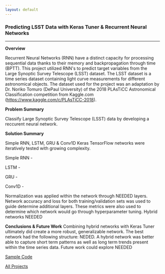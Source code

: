 ```yaml
---
layout: default
---
```


### Predicting LSST Data with Keras Tuner & Recurrent Neural Networks ###
***
__Overview__

Recurrent Neural Networks (RNN) have a distinct capacity for processing sequential data thanks to their memory and backpropagation through time (BPTT). This project utilized RNN's to predict target variables from the Large Synoptic Survey Telescope (LSST) dataset. The LSST dataset is a time series dataset containing light curve measurements for different astronomical objects. The dataset used for the project was an adaptation by Dr. Noriko Tomuro (DePaul University) of the 2018 PLAsTiCC Astronomical Classification competition from Kaggle.com (https://www.kaggle.com/c/PLAsTiCC-2018). 

__Problem Summary__

Classify Large Synoptic Survey Telescope (LSST) data by developing a reccurent neural network. 

__Solution Summary__

Simple RNN, LSTM, GRU & Conv1D Keras TensorFlow networks were iteratively tested
with growing complexity.

Simple RNN - 

LSTM - 

GRU - 

Conv1D - 

Normalization was applied within the network through NEEDED layers. Network accuracy and loss for both training/validation sets was used to guide determine additional layers. These metrics were also used to determine which network would go through hyperparameter tuning. Hybrid networks NEEDED

__Conclusions & Future Work__
Combining hybrid networks with Keras Tuner ultimately did create a more robust, generalizable network. The best network had the following structure: NEDED. A hybrid network was better able to capture short term patterns
as well as long term trends present within the time series data. Future work could explore NEEDED

[Sample Code](https://colab.research.google.com/github/cagoodri2/cagoodri2.github.io/blob/main/notebooks/sample_rnn.ipynb)

[All Projects](/index.html)
